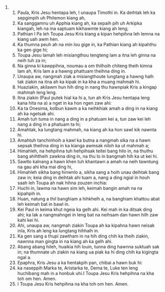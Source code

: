 <ol>
  <li>
    <ol>
      <li>Paula, Kris Jesu hentapa leh, I unaupa Timothi in. Ka deihtak leh ka sepgimpih uh Philemon kiang ah,</li>
      <li>Ka sanggamnu uh Apphia kiang ah, ka sepaih pih uh Arkipka kiangah, leh na ina saptuam kikhawmte kiang ah leng;</li>
      <li>Pathian I Pa leh Toupa Jesu Kris kiang a kipan hehpihna leh lemna na kiang uah awm hen.</li>
      <li>Ka thumna peuh ah na min lou gige in, ka Pathian kiang ah kipahthu ka gen gige hi;</li>
      <li>Toupa Jesu lamah leh misiangthou tengteng lam a itna leh ginna na neih tuh za in;</li>
      <li>Na ginna ki kawppihna, noumau a om thilhoih chiteng theih kimna lam ah, Kris lam a a hawng phattuam theihna ding in.</li>
      <li>Unaupa aw, nangmah ziak a misiangthoute lungtang a hawng halh tak ziakin na itna ah ka kipak in ka kha a muang mahmah hi.</li>
      <li>Huaziakin, akilawm hun hih ding in nang thu hawnpiak Kris a kingap mahmah leng leng.</li>
      <li>Itna ziakin (Paul putek hial ka hi a, tun ah Kris Jesu hentapa leng kana hita na a) a nget in ka hon ngen zaw ahi:</li>
      <li>Ka ta Onesima, kolbun kawm a ka neihkhiak amah a ding in na kiang ah ka ngetsak ahi.</li>
      <li>Amah tuh tuma in nang a ding in a phatuam kei a, tun zaw kei leh nang a ding in a phatuam ta hi;</li>
      <li>Amahtak, ka lungtang mahmah, na kiang ah ka hon sawl kik nawnta hi.</li>
      <li>Amahtuh tanchinhoih a kawl ka butna a nangmah sika na a hawn sepsak theihna ding in ka kianga awmsak niloh ka ut mahmah a;</li>
      <li>Himahleh, na hehpihna tuh hehpihsak teitei bang hilo in, na thuthu bang ahihtheih zawkna ding in, na thu lo in bangmah hih ka ut kei hi.</li>
      <li>Sawtlo kalnang a hawn khen tuh khantawn a amah na neih tawntung na gau ahi kha mai ding hi,</li>
      <li>Himahleh sikha bang hinwnlo a, sikha sang a hoih unau deihtak bang zaw in; keia ding in deihtak ahi tuam a, nang a ding ngial in houh saah leh Toupa ah nak hihna zouzen inchia:</li>
      <li>Huchi in, lawma na hawn sim leh, keimah bangin amah na na kipahpih in.</li>
      <li>Huan, natung a thil banghiam a hihkhelh a, na banghiam khattou abat leh keimah bat in bawl in.</li>
      <li>Kei Paul in keima khut ngeia ka gelh ahi. Kei mah in ka ditsak ding ahi; ka lak a nangmahngei in leng bat na neihsam dan hawn hilh zaw kahi kei hi.</li>
      <li>Ahi, unaupa aw, nangmah ziakin Toupa ah ka kipahna hawn neisak inla, Kris ah leng ka lungtang hihhalh in.</li>
      <li>Ka gen sang a thupi zawtham in na hih ding chih ka theih ziakin, nawnna man gingta in na kiang ah ka gelh ahi.</li>
      <li>Abang abang hileh, huaikia hih louin, tunna ding hawnna suktuah sak in; na thumnate uh ziakin na kiang ua piak ka hi ding chih ka kigingta ngal a.</li>
      <li>Epaphra, Kris Jesu a ka hentakpih pan, chibai a hawn buk hi:</li>
      <li>ka naseppih Marka te, Aristarka te, Dema te, Luke ten leng huchibang mah in a honbuk uhi.I Toupa Jesu Kris hehpihna na kha toh om hen. Amen.</li>
      <li>I Toupa Jesu Kris hehpihna na kha toh om hen. Amen.</li>
    </ol>
  </li>
</ol>